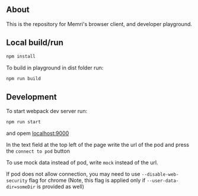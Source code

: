 ## About

This is the repository for Memri's browser client, and developer playground.

## Local build/run

```sh
npm install 
```

To build in playground in dist folder run:

```sh
npm run build
```

## Development

To start webpack dev server run:

```sh
npm run start
```

and opem [localhost:9000](http://localhost:9000)

In the text field at the top left of the page write the url of the pod and press the `connect to pod` button

To use mock data instead of pod, write `mock` instead of the url.

If pod does not allow connection, you may need to use `--disable-web-security` flag for chrome 
(Note, this flag is applied only if `--user-data-dir=someDir` is provided as well)